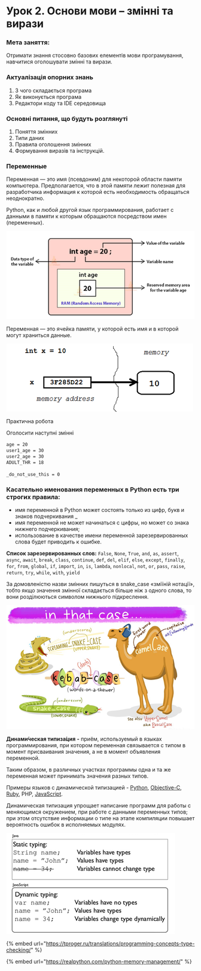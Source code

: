 # Урок 2. Основи мови – змінні та вирази

### **Мета** заняття:

Отримати знання стосовно базових елементів мови програмування, навчитися оголошувати змінні та вирази.

### Актуалізація опорних знань

1. З чого складається програма
2. Як виконується програма
3. Редактори коду та IDE середовища

### Основні питання, що будуть розглянуті

1. Поняття змінних
2. Типи даних
3. Правила оголошення змінних
4. Формування виразів та інструкцій.

### Переменные

Переменная — это имя \(псевдоним\) для некоторой области памяти компьютера. Предполагается, что в этой памяти лежит полезная для разработчика информация к которой есть необходимость обращаться неоднократно.

Python, как и любой другой язык программирования, работает с данными в памяти к которым обращаются посредством имен \(переменных\).

![](../../.gitbook/assets/image%20%28102%29.png)

Переменная — это ячейка памяти, у которой есть имя и в которой могут храниться данные.

![](../../.gitbook/assets/image%20%28101%29.png)

Практична робота

Оголосити наступні змінні

```text
age = 20
user1_age = 30
user2_age = 30
ADULT_THR = 18

_do_not_use_this = 0
```

### Касательно именования переменных в Python есть три строгих правила:

* имя переменной в Python может состоять только из цифр, букв и знаков подчеркивания \_ 
* имя переменной не может начинаться с цифры, но может со знака нижнего подчеркивания; 
* использование в качестве имени переменной зарезервированных слова будет приводить к ошибке.

**Список зарезервированных слов:** `False`, `None`, `True`, `and`, `as`, `assert`, `async`, `await`, `break`, `class`, `continue`, `def`, `del`, `elif`, `else`, `except`, `finally`, `for`, `from`, `global`, `if`, `import`, `in`, `is`, `lambda`, `nonlocal`, `not`, `or`, `pass`, `raise`, `return`, `try`, `while`, `with`, `yield`

За домовленістю назви змінних пишуться в snake\_case «зміїній нотації», тобто якщо значення змінної складається більше ніж з одного слова, то вони розділюються символом нижнього підкреслення.

![](../../.gitbook/assets/image%20%2885%29.png)

**Динами́ческая типиза́ция** **-** приём, используемый в языках программирования, при котором переменная связывается с типом в момент присваивания значения, а не в момент объявления переменной.

Таким образом, в различных участках программы одна и та же переменная может принимать значения разных типов.

Примеры языков с динамической типизацией - [Python](https://ru.wikipedia.org/wiki/Python), [Objective-C](https://ru.wikipedia.org/wiki/Objective-C), [Ruby](https://ru.wikipedia.org/wiki/Ruby), PHP,  [JavaScript](https://ru.wikipedia.org/wiki/JavaScript).

Динамическая типизация упрощает написание программ для работы с меняющимся окружением, при работе с данными переменных типов; при этом отсутствие информации о типе на этапе компиляции повышает вероятность ошибок в исполняемых модулях.

![](../../.gitbook/assets/image%20%2897%29.png)

{% embed url="https://tproger.ru/translations/programming-concepts-type-checking/" %}

{% embed url="https://realpython.com/python-memory-management/" %}

